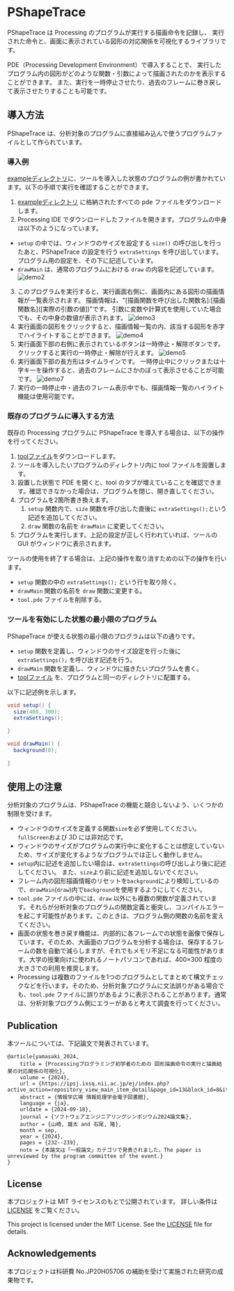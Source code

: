 # PShapeTrace

PShapeTrace は Processing のプログラムが実行する描画命令を記録し、
実行された命令と、画面に表示されている図形の対応関係を可視化するライブラリです。

PDE（Processing Development Environment）で導入することで、
実行したプログラム内の図形がどのような関数・引数によって描画されたのかを表示することができます。
また、実行を一時停止させたり、過去のフレームに巻き戻して表示させたりすることも可能です。


## 導入方法

PShapeTrace は、分析対象のプログラムに直接組み込んで使うプログラムファイルとして作られています。

### 導入例

[exampleディレクトリ](example)に、ツールを導入した状態のプログラムの例が書かれています。以下の手順で実行を確認することができます。

1. [exampleディレクトリ](example) に格納されたすべての pde ファイルをダウンロードします。
2. Processing IDE でダウンロードしたファイルを開きます。プログラムの中身は以下のようになっています。
  - `setup` の中では、ウィンドウのサイズを設定する `size()` の呼び出しを行ったあと、PShapeTrace の設定を行う `extraSettings` を呼び出しています。プログラム用の設定を、その下に記述しています。
  - `drawMain` は、通常のプログラムにおける `draw` の内容を記述しています。
	![demo2](fig/demo2.png)
3. このプログラムを実行すると、実行画面右側に、画面内にある図形の描画情報が一覧表示されます。
描画情報は、"[描画関数を呼び出した関数名]:[描画関数名]\([実際の引数の値])"です。
引数に変数や計算式を使用していた場合でも、その中身の数値が表示されます。
	![demo3](fig/demo3.png)
4. 実行画面の図形をクリックすると、描画情報一覧の内、該当する図形を赤字でハイライトすることができます。
	![demo4](fig/demo4.gif)
5. 実行画面下部の右側に表示されているボタンは一時停止・解除ボタンです。
クリックすると実行の一時停止・解除が行えます。
	![demo5](fig/demo5.gif)
6. 実行画面下部の長方形はタイムラインです。
一時停止中にクリックまたは十字キーを操作すると、過去のフレームにさかのぼって表示させることが可能です。
	![demo7](fig/demo6.gif)
7. 実行の一時停止中・過去のフレーム表示中でも、描画情報一覧のハイライト機能は使用可能です。


### 既存のプログラムに導入する方法

既存の Processing プログラムに PShapeTrace を導入する場合は、以下の操作を行ってください。

1. [toolファイル](example/tool.pde)をダウンロードします。
2. ツールを導入したいプログラムのディレクトリ内に tool ファイルを設置します。
3. 設置した状態で PDE を開くと、tool のタブが増えていることを確認できます。確認できなかった場合は、プログラムを閉じ、開き直してください。
4. プログラムを2箇所書き換えます。
   1. `setup` 関数内で、`size` 関数を呼び出した直後に `extraSettings();`という記述を追加してください。
   2. `draw` 関数の名前を `drawMain` に変更してください。
5. プログラムを実行します。上記の設定が正しく行われていれば、ツールの GUI がウィンドウに表示されます。

ツールの使用を終了する場合は、上記の操作を取り消すための以下の操作を行います。

 - `setup` 関数の中の `extraSettings();` という行を取り除く。
 - `drawMain` 関数の名前を `draw` 関数に変更する。
 - `tool.pde` ファイルを削除する。


### ツールを有効にした状態の最小限のプログラム

PShapeTrace が使える状態の最小限のプログラムは以下の通りです。

 - `setup` 関数を定義し、ウィンドウのサイズ設定を行った後に `extraSettings();` を呼び出す記述を行う。
 - `drawMain` 関数を定義し、ウィンドウに描きたいプログラムを書く。
 - [toolファイル](example/tool.pde) を、プログラムと同一のディレクトリに配置する。

以下に記述例を示します。

```java
void setup() {
  size(400, 300);
  extraSettings();
  
}

void drawMain() {
  background(0);
    
}
```


## 使用上の注意

分析対象のプログラムは、PShapeTrace の機能と競合しないよう、いくつかの制限を受けます。

- ウィンドウのサイズを定義する関数`size`を必ず使用してください。`fullScreen`および 3D には非対応です。
- ウィンドウのサイズがプログラムの実行中に変化することは想定していないため、サイズが変化するようなプログラムでは正しく動作しません。
- `setup`内に記述を追加したい場合は、`extraSettings`の呼び出しより後に記述してください。
  また、`size`より前に記述を追加しないでください。
- フレーム内の図形描画情報のリセットを`background`により検知しているので、`drawMain`(`draw`)内で`background`を使用するようにしてください。
- `tool.pde` ファイルの中には、`draw` 以外にも複数の関数が定義されています。それらが分析対象のプログラムの関数定義と衝突し、コンパイルエラーを起こす可能性があります。このときは、プログラム側の関数の名前を変えてください。
- 画面の状態を巻き戻す機能は、内部的に各フレームでの状態を画像で保存しています。そのため、大画面のプログラムを分析する場合は、保存するフレームの数を自動で減らしますが、それでもメモリ不足になる可能性があります。大学の授業向けに使われるノートパソコンであれば、400×300 程度の大きさでの利用を推奨します。
- Processing は複数のファイルを1つのプログラムとしてまとめて構文チェックなどを行います。そのため、分析対象プログラムに文法誤りがある場合でも、`tool.pde` ファイルに誤りがあるように表示されることがあります。通常は、分析対象プログラム側にエラーがあると考えて調査を行ってください。


## Publication

本ツールについては、下記論文で発表されています。

```
@article{yamasaki_2024,
	title = {Processingプログラミング初学者のための 図形描画命令の実行と描画結果の対応関係の可視化},
	volume = {2024},
	url = {https://ipsj.ixsq.nii.ac.jp/ej/index.php?active_action=repository_view_main_item_detail&page_id=13&block_id=8&item_id=239264&item_no=1},
	abstract = {情報学広場 情報処理学会電子図書館},
	language = {ja},
	urldate = {2024-09-18},
	journal = {ソフトウェアエンジニアリングシンポジウム2024論文集},
	author = {山崎, 雄太 and 石尾, 隆},
	month = sep,
	year = {2024},
	pages = {232--239},
    note = {本論文は「一般論文」カテゴリで発表されました。The paper is unreviewed by the program committee of the event.}
}
```


## License

本プロジェクトは MIT ライセンスのもとで公開されています。
詳しい条件は [LICENSE](https://github.com/yourusername/PShapeTrace/blob/main/LICENSE) をご覧ください。

This project is licensed under the MIT License. See the [LICENSE](https://github.com/yourusername/PShapeTrace/blob/main/LICENSE) file for details.

## Acknowledgements

本プロジェクトは科研費 No.JP20H05706 の補助を受けて実施された研究の成果物です。
